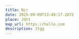 ```yaml
---
title: Nir
date: 2025-09-09T13:49:17.287Z
place: Jdtt
map_url: https://hello.com
description: Jtgg
---
```

